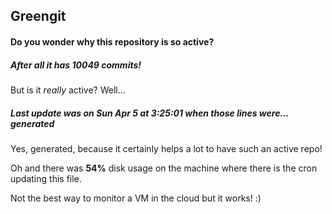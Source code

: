 ## Greengit

#### Do you wonder why this repository is so active?

##### After all it has 10049 commits!

But is it *really* active? Well...

##### Last update was on Sun Apr 5 at 3:25:01 when those lines were... generated

Yes, generated, because it certainly helps a lot to have such an active repo!

Oh and there was **54%** disk usage on the machine
where there is the cron updating this file.

Not the best way to monitor a VM in the cloud but it works! :)
